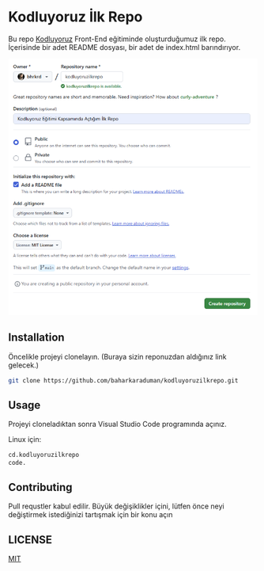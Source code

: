 # Kodluyoruz İlk Repo 
Bu repo [Kodluyoruz](kodluyororuz.org) Front-End eğitiminde oluşturduğumuz ilk repo. İçerisinde bir adet README dosyası, bir adet de index.html barındırıyor.

![github](img/kodluyoruzilkrepo.png)

## Installation
Öncelikle projeyi clonelayın. (Buraya sizin reponuzdan aldığınız link gelecek.)
```bash
git clone https://github.com/baharkaraduman/kodluyoruzilkrepo.git
```

## Usage
Projeyi cloneladıktan sonra Visual Studio Code programında açınız.

Linux için:
```linux
cd.kodluyoruzilkrepo
code.
```

## Contributing
Pull requstler kabul edilir. Büyük değişiklikler içini, lütfen önce neyi değiştirmek istediğinizi tartışmak için bir konu açın

## LICENSE
[MIT](https://choosealicense.com/licenses/mit/)